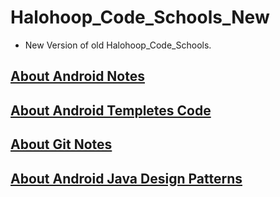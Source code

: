 # Halohoop_Code_Schools_New
* New Version of old Halohoop_Code_Schools.

## [About Android Notes](https://github.com/halohoop/Halohoop_Code_Schools_New/blob/master/android_notes_README.md)
## [About Android Templetes Code](https://github.com/halohoop/Halohoop_Code_Schools_New/blob/master/android_templete_solutions_README.md)
## [About Git Notes](https://github.com/halohoop/Halohoop_Code_Schools_New/blob/master/git_notes_README.md)
## [About Android Java Design Patterns](https://github.com/halohoop/Halohoop_Code_Schools_New/blob/master/android_java_design_patterns_README.md)
